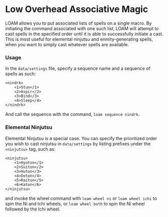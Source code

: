 # **L**ow **O**verhead **A**ssociative **M**agic

LOAM allows you to put associated lists of spells on a single macro. By initiating the command associated with one such list, LOAM will attempt to cast spells in the specified order until it is able to successfully initiate a cast. This is most useful for elemental ninjutsu and enmity-generating spells, when you want to simply cast whatever spells are available.

### Usage

In the `data/settings` file, specify a sequence name and a sequence of spells as such:
```
<nindrk>
    <1>Stun</1>
    <2>Aspir</2>
    <3>Bind</3>
    <4>Sleep</4>
</nindrk>
```

And call the sequence with the command, `loam sequence nindrk`.

### Elemental Ninjutsu

Elemental Ninjutsu is a special case. You can specify the prioritized order you wish to cast ninjutsu in `data/settings` by listing prefixes under the `<ninjutsu>` tag, such as:

```
<ninjutsu>
    <1>Hyoton</1>
    <2>Suiton</2>
    <3>Huton</3>
    <4>Doton</4>
    <5>Raiton</5>
    <6>Katon</6>
</ninjutsu>
```

and invoke the wheel command with `loam wheel ni` or `loam wheel ichi` to spin the Ni and Ichi wheels, or `loam wheel both` to spin the Ni wheel followed by the Ichi wheel. 